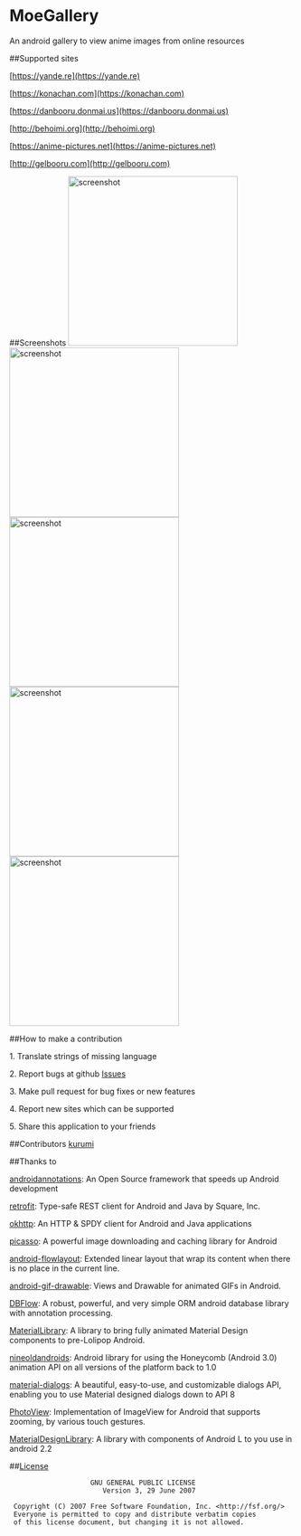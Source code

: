 # MoeGallery
An android gallery to view anime images from online resources

##Supported sites 

[https://yande.re](https://yande.re)

[https://konachan.com](https://konachan.com)

[https://danbooru.donmai.us](https://danbooru.donmai.us)

[http://behoimi.org](http://behoimi.org)

[https://anime-pictures.net](https://anime-pictures.net)

[http://gelbooru.com](http://gelbooru.com)

##Screenshots
<img src="https://raw.githubusercontent.com/kurumi-moe/MoeGallery/master/screenshots/Screenshot_2015-06-28-14-48-57.jpg" alt="screenshot" width="300">
<img src="https://raw.githubusercontent.com/kurumi-moe/MoeGallery/master/screenshots/Screenshot_2015-06-28-14-49-59.jpg" alt="screenshot" width="300">
<img src="https://raw.githubusercontent.com/kurumi-moe/MoeGallery/master/screenshots/Screenshot_2015-06-28-14-50-26.jpg" alt="screenshot" width="300">
<img src="https://raw.githubusercontent.com/kurumi-moe/MoeGallery/master/screenshots/Screenshot_2015-06-28-14-50-44.jpg" alt="screenshot" width="300">
<img src="https://raw.githubusercontent.com/kurumi-moe/MoeGallery/master/screenshots/Screenshot_2015-06-28-14-51-13.jpg" alt="screenshot" width="300">

##How to make a contribution

1\. Translate strings of missing language

2\. Report bugs at github [Issues](https://github.com/kurumi-moe/MoeGallery/issues)

3\. Make pull request for bug fixes or new features

4\. Report new sites which can be supported

5\. Share this application to your friends

##Contributors
[kurumi](http://kurumi.moe)

##Thanks to

[androidannotations](https://github.com/excilys/androidannotations): An Open Source framework that speeds up Android development

[retrofit](https://github.com/square/retrofit): Type-safe REST client for Android and Java by Square, Inc.

[okhttp](https://github.com/square/okhttp): An HTTP & SPDY client for Android and Java applications

[picasso](https://github.com/square/picasso): A powerful image downloading and caching library for Android

[android-flowlayout](https://github.com/ApmeM/android-flowlayout): Extended linear layout that wrap its content when there is no place in the current line.

[android-gif-drawable](https://github.com/koral--/android-gif-drawable): Views and Drawable for animated GIFs in Android.

[DBFlow](https://github.com/Raizlabs/DBFlow): A robust, powerful, and very simple ORM android database library with annotation processing.

[MaterialLibrary](https://github.com/rey5137/material): A library to bring fully animated Material Design components to pre-Lolipop Android.

[nineoldandroids](https://github.com/JakeWharton/NineOldAndroids): Android library for using the Honeycomb (Android 3.0) animation API on all versions of the platform back to 1.0

[material-dialogs](https://github.com/afollestad/material-dialogs): A beautiful, easy-to-use, and customizable dialogs API, enabling you to use Material designed dialogs down to API 8

[PhotoView](https://github.com/chrisbanes/PhotoView): Implementation of ImageView for Android that supports zooming, by various touch gestures.

[MaterialDesignLibrary](https://github.com/navasmdc/MaterialDesignLibrary): A library with components of Android L to you use in android 2.2 

##[License](https://github.com/kurumi-moe/MoeGallery/blob/master/LICENSE.md)

```
                    GNU GENERAL PUBLIC LICENSE
                       Version 3, 29 June 2007

 Copyright (C) 2007 Free Software Foundation, Inc. <http://fsf.org/>
 Everyone is permitted to copy and distribute verbatim copies
 of this license document, but changing it is not allowed.
 ```

